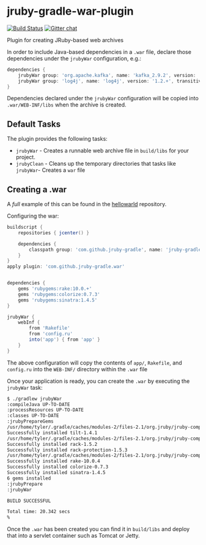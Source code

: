 jruby-gradle-war-plugin
=======================

[![Build Status](https://buildhive.cloudbees.com/job/jruby-gradle/job/jruby-gradle-war-plugin/badge/icon)](https://buildhive.cloudbees.com/job/jruby-gradle/job/jruby-gradle-war-plugin/) [![Gitter chat](https://badges.gitter.im/jruby-gradle/jruby-gradle-plugin.png)](https://gitter.im/jruby-gradle/jruby-gradle-plugin)

Plugin for creating JRuby-based web archives

In order to include Java-based dependencies in a `.war` file, declare those
dependencies under the `jrubyWar` configuration, e.g.:

```groovy
dependencies {
    jrubyWar group: 'org.apache.kafka', name: 'kafka_2.9.2', version: '0.8.+'
    jrubyWar group: 'log4j', name: 'log4j', version: '1.2.+', transitive: true
}
```

Dependencies declared under the `jrubyWar` configuration will be copied into
`.war/WEB-INF/libs` when the archive is created.

## Default Tasks

The plugin provides the following tasks:

 * `jrubyWar` - Creates a runnable web archive file in `build/libs` for your
   project.
 * `jrubyClean` - Cleans up the temporary directories that tasks like
   `jrubyWar`- Creates a `war` file


## Creating a .war

A *full* example of this can be found in the
[hellowarld](https://github.com/rtyler/hellowarld) repository.

Configuring the war:

```groovy
buildscript {
    repositories { jcenter() }

    dependencies {
        classpath group: 'com.github.jruby-gradle', name: 'jruby-gradle-war-plugin', version: '0.1.2+'
    }
}
apply plugin: 'com.github.jruby-gradle.war'


dependencies {
    gems 'rubygems:rake:10.0.+'
    gems 'rubygems:colorize:0.7.3'
    gems 'rubygems:sinatra:1.4.5'
}

jrubyWar {
    webInf {
        from 'Rakefile'
        from 'config.ru'
        into('app') { from 'app' }
    }
}
```

The above configuration will copy the contents of `app/`, `Rakefile`, and
`config.ru` into the `WEB-INF/` directory within the `.war` file

Once your application is ready, you can create the `.war` by executing the `jrubyWar` task:

```bash
$ ./gradlew jrubyWar
:compileJava UP-TO-DATE
:processResources UP-TO-DATE
:classes UP-TO-DATE
:jrubyPrepareGems
/usr/home/tyler/.gradle/caches/modules-2/files-2.1/org.jruby/jruby-complete/1.7.15/4d9cb332bad3633c9c23a720542f456dc0c58a81/jruby-complete-1.7.15.jar!/META-INF/jruby.home/lib/ruby/shared/rubygems/installer.rb:507 warning: executable? does not in this environment and will return a dummy value
Successfully installed tilt-1.4.1
/usr/home/tyler/.gradle/caches/modules-2/files-2.1/org.jruby/jruby-complete/1.7.15/4d9cb332bad3633c9c23a720542f456dc0c58a81/jruby-complete-1.7.15.jar!/META-INF/jruby.home/lib/ruby/shared/rubygems/installer.rb:507 warning: executable? does not in this environment and will return a dummy value
Successfully installed rack-1.5.2
Successfully installed rack-protection-1.5.3
/usr/home/tyler/.gradle/caches/modules-2/files-2.1/org.jruby/jruby-complete/1.7.15/4d9cb332bad3633c9c23a720542f456dc0c58a81/jruby-complete-1.7.15.jar!/META-INF/jruby.home/lib/ruby/shared/rubygems/installer.rb:507 warning: executable? does not in this environment and will return a dummy value
Successfully installed rake-10.0.4
Successfully installed colorize-0.7.3
Successfully installed sinatra-1.4.5
6 gems installed
:jrubyPrepare
:jrubyWar

BUILD SUCCESSFUL

Total time: 20.342 secs
%
```

Once the `.war` has been created you can find it in `build/libs` and deploy that into a servlet container such as Tomcat or Jetty.


